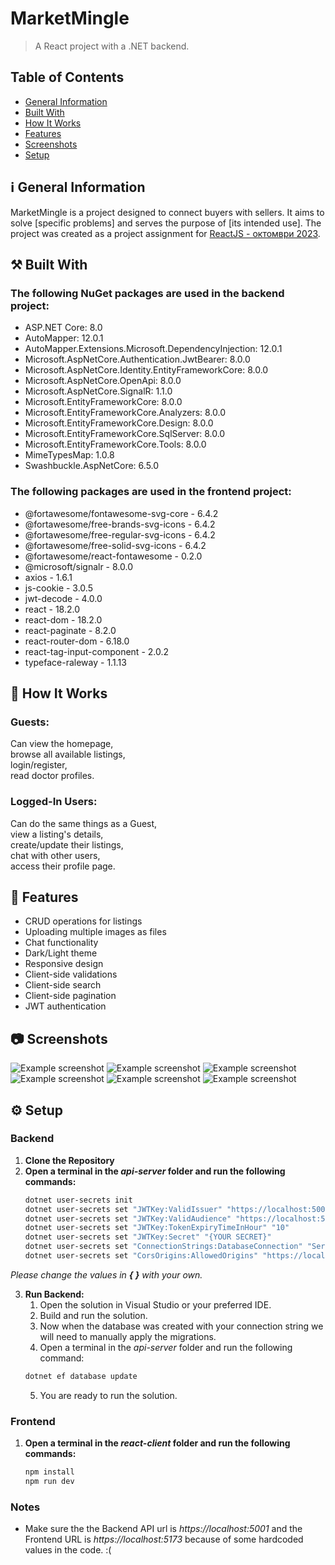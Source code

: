 # MarketMingle

> A React project with a .NET backend.

## Table of Contents
* [General Information](#general-information)
* [Built With](#built-with)
* [How It Works](#how-it-works)
* [Features](#features)
* [Screenshots](#screenshots)
* [Setup](#setup)

## ℹ️ General Information
<a name="general-information"/>

MarketMingle is a project designed to connect buyers with sellers. It aims to solve [specific problems] and serves the purpose of [its intended use].
The project was created as a project assignment for [ReactJS - октомври 2023](https://softuni.bg/trainings/4238/reactjs-october-2023).


## ⚒️ Built With
<a name="built-with"/>

### The following NuGet packages are used in the backend project:

- ASP.NET Core: 8.0
- AutoMapper: 12.0.1
- AutoMapper.Extensions.Microsoft.DependencyInjection: 12.0.1
- Microsoft.AspNetCore.Authentication.JwtBearer: 8.0.0
- Microsoft.AspNetCore.Identity.EntityFrameworkCore: 8.0.0
- Microsoft.AspNetCore.OpenApi: 8.0.0
- Microsoft.AspNetCore.SignalR: 1.1.0
- Microsoft.EntityFrameworkCore: 8.0.0
- Microsoft.EntityFrameworkCore.Analyzers: 8.0.0
- Microsoft.EntityFrameworkCore.Design: 8.0.0
- Microsoft.EntityFrameworkCore.SqlServer: 8.0.0
- Microsoft.EntityFrameworkCore.Tools: 8.0.0
- MimeTypesMap: 1.0.8
- Swashbuckle.AspNetCore: 6.5.0

### The following packages are used in the frontend project: 
- @fortawesome/fontawesome-svg-core - 6.4.2
- @fortawesome/free-brands-svg-icons - 6.4.2
- @fortawesome/free-regular-svg-icons - 6.4.2
- @fortawesome/free-solid-svg-icons - 6.4.2
- @fortawesome/react-fontawesome - 0.2.0
- @microsoft/signalr - 8.0.0
- axios - 1.6.1
- js-cookie - 3.0.5
- jwt-decode - 4.0.0
- react - 18.2.0
- react-dom - 18.2.0
- react-paginate - 8.2.0
- react-router-dom - 6.18.0
- react-tag-input-component - 2.0.2
- typeface-raleway - 1.1.13


## 💁 How It Works
<a name="how-it-works"/>

### Guests:
Can view the homepage,\
browse all available listings,\
login/register,\
read doctor profiles.


### Logged-In Users:
Can do the same things as a Guest,\
view a listing's details,\
create/update their listings,\
chat with other users,\
access their profile page.


## 🔨 Features
<a name="features"/>

- CRUD operations for listings
- Uploading multiple images as files
- Chat functionality
- Dark/Light theme
- Responsive design
- Client-side validations
- Client-side search
- Client-side pagination
- JWT authentication

  
## 📷 Screenshots
<a name="screenshots"/>

![Example screenshot](./images/image6.png)
![Example screenshot](./images/image5.png)
![Example screenshot](./images/image4.png)
![Example screenshot](./images/image3.png)
![Example screenshot](./images/image2.png)
![Example screenshot](./images/image1.png)


## ⚙️ Setup
<a name="setup"/>

### Backend
1. **Clone the Repository**
2. **Open a terminal in the *api-server* folder and run the following commands:**
   ``` bash
   dotnet user-secrets init
   dotnet user-secrets set "JWTKey:ValidIssuer" "https://localhost:5001"
   dotnet user-secrets set "JWTKey:ValidAudience" "https://localhost:5001"
   dotnet user-secrets set "JWTKey:TokenExpiryTimeInHour" "10"
   dotnet user-secrets set "JWTKey:Secret" "{YOUR SECRET}"
   dotnet user-secrets set "ConnectionStrings:DatabaseConnection" "Server={YOUR SERVER NAME};Database=MarketMingle;Trusted_Connection=True;MultipleActiveResultSets=True;TrustServerCertificate=True;"
   dotnet user-secrets set "CorsOrigins:AllowedOrigins" "https://localhost:5173"
   ```
  *Please change the values in **{ }** with your own.*
  
3. **Run Backend:**
   1. Open the solution in Visual Studio or your preferred IDE.
   2. Build and run the solution.
   3. Now when the database was created with your connection string we will need to manually apply the migrations.
   4. Open a terminal in the *api-server* folder and run the following command:
    ``` bash
    dotnet ef database update
    ```
   5. You are ready to run the solution.

  
### Frontend     
1. **Open a terminal in the *react-client* folder and run the following commands:**
   ```bash
   npm install
   npm run dev
   ```
### Notes
- Make sure the the Backend API url is *https://localhost:5001* and the Frontend URL is *https://localhost:5173* because of some hardcoded values in the code. :(
